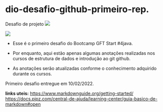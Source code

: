 # dio-desafio-github-primeiro-rep.

Desafio de projeto ![](https://hermes.digitalinnovation.one/tracks/f8bc60f2-9ca1-4389-be8b-dd0a18827f8c.png)

![](https://hermes.digitalinnovation.one/assets/diome/logo.svg)

* Esse é o primeiro desafio do Bootcamp GFT Start #4java.

* Por enquanto, aqui estão apenas algumas anotações realizadas nos cursos de estrutura de dados e introdução ao git github.

* As anotações serão atualizadas conforme o conhecimento adquirido durante os cursos.

Primeiro desafio entregue em 10/02/2022.

**links uteis:** <https://www.markdownguide.org/getting-started/> <https://docs.pipz.com/central-de-ajuda/learning-center/guia-basico-de-markdown#open>

